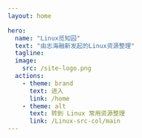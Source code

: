 ```yaml
---
layout: home

hero:
  name: "Linux觅知园"
  text: "由志海融新发起的Linux资源整理"
  tagline: 
  image: 
    src: /site-logo.png
  actions:
    - theme: brand
      text: 进入
      link: /home
    - theme: alt
      text: 转到 Linux 常用资源整理
      link: /Linux-src-col/main
---
```

